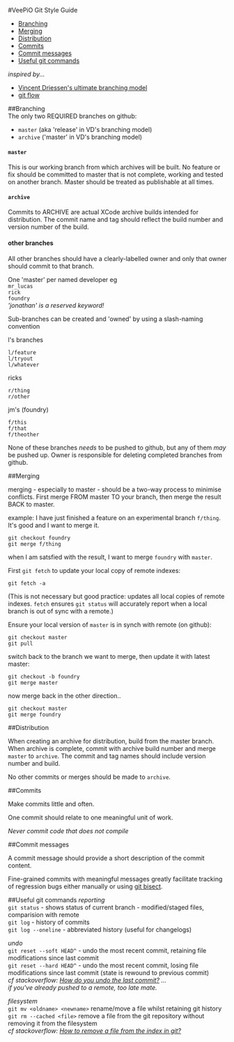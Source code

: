 
#VeePiO Git Style Guide

* [Branching](#branching)  
* [Merging](#merging)
* [Distribution](#distribution)
* [Commits](#commits)
* [Commit messages](#commit-messages)
* [Useful git commands](#useful-git-commands)

_inspired by..._  
* [Vincent Driessen's ultimate branching model](http://nvie.com/posts/a-successful-git-branching-model/)  
* [git flow](https://github.com/nvie/gitflow/tree/master)


##Branching    
The only two REQUIRED branches on github:    
- `master`  (aka 'release' in VD's branching model)  
- `archive`  ('master' in VD's branching model)  
 
#### `master`   
This is our working branch from which archives will be built. No feature or fix should be committed to master that is not complete, working and tested on another branch. Master should be treated as publishable at all times.

#### `archive`  
Commits to ARCHIVE are actual XCode archive builds intended for distribution. The commit name and tag should reflect the build number and version number of the build.

#### other branches
All other branches should have a clearly-labelled owner and only that owner should commit to that branch. 

One 'master' per named developer
eg   
`mr_lucas`  
`rick`  
`foundry`    
_'jonathan' is a reserved keyword!_

Sub-branches can be created and 'owned' by using a slash-naming convention

l's branches  

	l/feature  
	l/tryout  
	l/whatever  
	
ricks  

	r/thing
	r/other
	
jm's (foundry)

	f/this
	f/that 
	f/theother
	
None of these branches _needs_ to be pushed to github, but any of them _may_ be pushed up. Owner is responsible for deleting completed branches from github.

##Merging

merging - especially to master - should be a two-way process to minimise conflicts. First merge FROM master TO your branch, then merge the result BACK to master.

example: I have just finished a feature on an experimental branch `f/thing`. It's good and I want to merge it.  

    git checkout foundry
    git merge f/thing
    
when I am satsfied with the result, I want to merge `foundry` with `master`.   

First `git fetch` to update your local copy of remote indexes:

	git fetch -a  
	
(This is not necessary but good practice: updates all local copies of remote indexes. `fetch` ensures `git status` will accurately report when a local branch is out of sync with a remote.)
	
Ensure your local version of `master` is in synch with remote (on github):

	git checkout master  
	git pull

switch back to the branch we want to merge, then update it with latest master:

    git checkout -b foundry
    git merge master
    
now merge back in the other direction..

    git checkout master
    git merge foundry
 
    
##Distribution

When creating an archive for distribution, build from the master branch. When archive is complete, commit with archive build number and merge `master` to `archive`. The commit and tag names should include version number and build. 

No other commits or merges should be made to `archive`.



##Commits

Make commits little and often. 

One commit should relate to one meaningful unit of work. 

_Never commit code that does not compile_ 

##Commit messages

A commit message should provide a short description of the commit content. 
     
Fine-grained commits with meaningful messages greatly facilitate tracking of regression bugs either manually or using [git bisect](https://git-scm.com/docs/git-bisect).


##Useful git commands
_reporting_  
`git status` - shows status of current branch - modified/staged files, comparision with remote  
`git log` - history of commits  
`git log --oneline` - abbreviated history (useful for changelogs) 

_undo_   
`git reset --soft HEAD^` - undo the most recent commit, retaining file modifications since last commit  
`git reset --hard HEAD^` - undo the most recent commit, losing file modifications since last commit (state is rewound to previous commit)  
_cf stackoverflow: [How do you undo the last commit?](http://stackoverflow.com/q/927358/1375695) ...  
 if you've already pushed to a remote, too late mate._

_filesystem_   
`git mv <oldname> <newname>` rename/move a file whilst retaining git history  
`git rm --cached <file>` remove a file from the git repository without removing it from the filesystem  
_cf stackoverflow: [How to remove a file from the index in git?](http://stackoverflow.com/a/2223340/1375695)_



